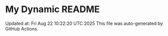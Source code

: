 # My Dynamic README
Updated at: Fri Aug 22 10:22:20 UTC 2025
This file was auto-generated by GitHub Actions.
